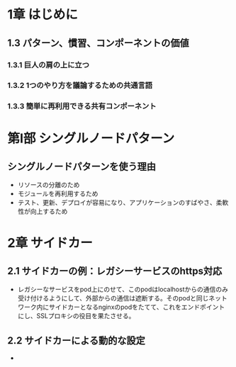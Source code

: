 # 1章 はじめに

## 1.3 パターン、慣習、コンポーネントの価値

### 1.3.1 巨人の肩の上に立つ

### 1.3.2 1つのやり方を議論するための共通言語

### 1.3.3 簡単に再利用できる共有コンポーネント

# 第Ⅰ部 シングルノードパターン

## シングルノードパターンを使う理由

* リソースの分離のため
* モジュールを再利用するため
* テスト、更新、デプロイが容易になり、アプリケーションのすばやさ、柔軟性が向上するため


# 2章 サイドカー

## 2.1 サイドカーの例：レガシーサービスのhttps対応

* レガシーなサービスをpod上にのせて、このpodはlocalhostからの通信のみ受け付けるようにして、外部からの通信は遮断する。そのpodと同じネットワーク内にサイドカーとなるnginxのpodをたてて、これをエンドポイントにし、SSLプロキシの役目を果たさせる。

## 2.2 サイドカーによる動的な設定

* 
